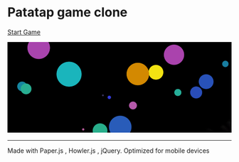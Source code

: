 # Patatap game clone

<a href="https://chicager.github.io/Patatap-Clone/">Start Game</a><br/>

<img src="screen.png" alt="screenshot"/><br/>

------------

Made with Paper.js , Howler.js , jQuery. Optimized for mobile devices